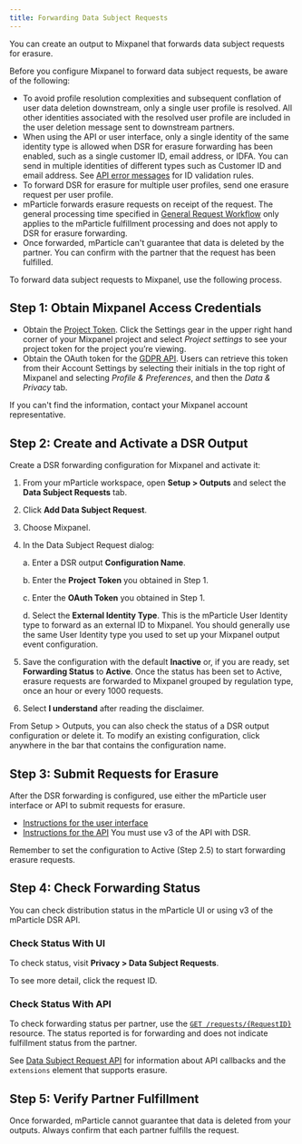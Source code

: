 ```yaml
---
title: Forwarding Data Subject Requests
---
```


You can create an output to Mixpanel that forwards data subject requests for erasure.

Before you configure Mixpanel to forward data subject requests, be aware of the following:

* To avoid profile resolution complexities and subsequent conflation of user data deletion downstream, only a single user profile is resolved. All other identities associated with the resolved user profile are included in the user deletion message sent to downstream partners.
* When using the API or user interface, only a single identity of the same identity type is allowed when DSR for erasure forwarding has been enabled, such as a single customer ID, email address, or IDFA. You can send in multiple identities of different types such as Customer ID and email address. See [API error messages](#api-error-messages) for ID validation rules.
* To forward DSR for erasure for multiple user profiles, send one erasure request per user profile.
* mParticle forwards erasure requests on receipt of the request. The general processing time specified in [General Request Workflow](/guides/data-subject-requests/#general-request-workflow) only applies to the mParticle fulfillment processing and does not apply to DSR for erasure forwarding. 
* Once forwarded, mParticle can't guarantee that data is deleted by the partner. You can confirm with the partner that the request has been fulfilled.

To forward data subject requests to Mixpanel, use the following process.

## Step 1: Obtain Mixpanel Access Credentials

* Obtain the [Project Token](https://help.mixpanel.com/hc/en-us/articles/115004502806-Find-Project-Token-). Click the Settings gear in the upper right hand corner of your Mixpanel project and select *Project settings* to see your project token for the project you’re viewing.
* Obtain the OAuth token for the [GDPR API](https://developer.mixpanel.com/docs/privacy-security#gdpr-and-ccpa-api-v3). Users can retrieve this token from their Account Settings by selecting their initials in the top right of Mixpanel and selecting *Profile & Preferences*, and then the *Data & Privacy* tab.

If you can't find the information, contact your Mixpanel account representative.

## Step 2: Create and Activate a DSR Output

Create a DSR forwarding configuration for Mixpanel and activate it:

1. From your mParticle workspace, open **Setup > Outputs** and select the **Data Subject Requests** tab.
2. Click **Add Data Subject Request**.
3. Choose Mixpanel.
4. In the Data Subject Request dialog:

    a. Enter a DSR output **Configuration Name**.

    b. Enter the **Project Token** you obtained in Step 1.

    c. Enter the **OAuth Token** you obtained in Step 1.

    d. Select the **External Identity Type**. This is the mParticle User Identity type to forward as an external ID to Mixpanel. You should generally use the same User Identity type you used to set up your Mixpanel output event configuration.

5. Save the configuration with the default **Inactive** or, if you are ready, set **Forwarding Status** to **Active**.  Once the status has been set to Active, erasure requests are forwarded to Mixpanel grouped by regulation type, once an hour or every 1000 requests.
6. Select **I understand** after reading the disclaimer.

<aside> From Setup > Outputs, you can also check the status of a DSR output configuration or delete it. To modify an existing configuration, click anywhere in the bar that contains the configuration name.</aside>

## Step 3: Submit Requests for Erasure

After the DSR forwarding is configured, use either the mParticle user interface or API to submit requests for erasure.

* [Instructions for the user interface](/guides/data-subject-requests/#erasure)
* [Instructions for the API](/developers/dsr-api/v3/#submit-a-data-subject-request-dsr) You must use v3 of the API with DSR.
  
<aside>Remember to set the configuration to Active (Step 2.5) to start forwarding erasure requests.</aside>

## Step 4: Check Forwarding Status

You can check distribution status in the mParticle UI or using v3 of the mParticle DSR API.

### Check Status With UI

To check status, visit **Privacy > Data Subject Requests**.

To see more detail, click the request ID. 

### Check Status With API

To check forwarding status per partner, use the [`GET /requests/{RequestID}`](/developers/dsr-api/v3/#get-the-status-of-an-opendsr-request) resource. The status reported is for forwarding and does not indicate fulfillment status from the partner.

See [Data Subject Request API](/developers/dsr-api#callbacks) for information about API callbacks and the `extensions` element that supports erasure.

## Step 5: Verify Partner Fulfillment

Once forwarded, mParticle cannot guarantee that data is deleted from your outputs. Always confirm that each partner fulfills the request. 
